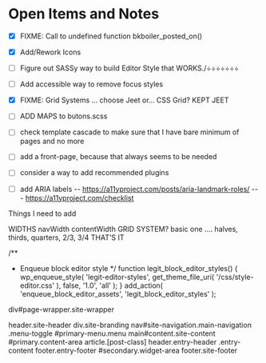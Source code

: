 # Open Items and Notes

- [X] FIXME: Call to undefined function bkboiler_posted_on()
- [x] Add/Rework Icons
- [ ] Figure out SASSy way to build Editor Style that WORKS./÷÷÷÷÷÷÷
- [ ] Add accessible way to remove focus styles
- [X] FIXME: Grid Systems ... choose Jeet or... CSS Grid?  KEPT JEET
- [ ] ADD MAPS to butons.scss
- [ ] check template cascade to make sure that I have bare minimum of pages and no more
- [ ] add a front-page, because that always seems to be needed
- [ ] consider a way to add recommended plugins
- [ ] add ARIA labels -- https://a11yproject.com/posts/aria-landmark-roles/ --- https://a11yproject.com/checklist



Things I need to add

WIDTHS
  navWidth
  contentWidth
GRID SYSTEM?
  basic one .... halves, thirds, quarters, 2/3, 3/4 THAT'S IT



/**
 * Enqueue block editor style
 */
function legit_block_editor_styles() {
    wp_enqueue_style( 'legit-editor-styles', get_theme_file_uri( '/css/style-editor.css' ), false, '1.0', 'all' );
}
add_action( 'enqueue_block_editor_assets', 'legit_block_editor_styles' );







div#page-wrapper.site-wrapper

  header.site-header
    div.site-branding
    nav#site-navigation.main-navigation
      .menu-toggle
      #primary-menu.menu
  main#content.site-content
    #primary.content-area
        article.[post-class]
          header.entry-header
          .entry-content
          footer.entry-footer
    #secondary.widget-area
  footer.site-footer
